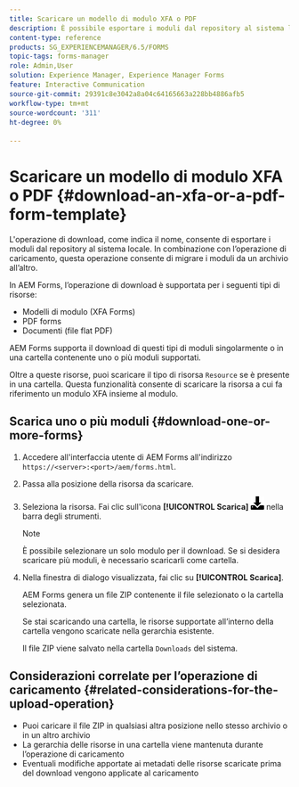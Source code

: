 ```yaml
---
title: Scaricare un modello di modulo XFA o PDF
description: È possibile esportare i moduli dal repository al sistema locale e migrare i moduli scaricati nel nuovo repository.
content-type: reference
products: SG_EXPERIENCEMANAGER/6.5/FORMS
topic-tags: forms-manager
role: Admin,User
solution: Experience Manager, Experience Manager Forms
feature: Interactive Communication
source-git-commit: 29391c8e3042a8a04c64165663a228bb4886afb5
workflow-type: tm+mt
source-wordcount: '311'
ht-degree: 0%

---
```


# Scaricare un modello di modulo XFA o PDF {#download-an-xfa-or-a-pdf-form-template}

L&#39;operazione di download, come indica il nome, consente di esportare i moduli dal repository al sistema locale. In combinazione con l’operazione di caricamento, questa operazione consente di migrare i moduli da un archivio all’altro.

In AEM Forms, l’operazione di download è supportata per i seguenti tipi di risorse:

* Modelli di modulo (XFA Forms)
* PDF forms
* Documenti (file flat PDF)

AEM Forms supporta il download di questi tipi di moduli singolarmente o in una cartella contenente uno o più moduli supportati.

Oltre a queste risorse, puoi scaricare il tipo di risorsa `Resource` se è presente in una cartella. Questa funzionalità consente di scaricare la risorsa a cui fa riferimento un modulo XFA insieme al modulo.

## Scarica uno o più moduli {#download-one-or-more-forms}

1. Accedere all&#39;interfaccia utente di AEM Forms all&#39;indirizzo `https://<server>:<port>/aem/forms.html`.

1. Passa alla posizione della risorsa da scaricare.

1. Seleziona la risorsa. Fai clic sull&#39;icona **[!UICONTROL Scarica]** ![aem6forms_download](assets/aem6forms_download.png) nella barra degli strumenti.

   >[!NOTE]
   >
   >È possibile selezionare un solo modulo per il download. Se si desidera scaricare più moduli, è necessario scaricarli come cartella.

1. Nella finestra di dialogo visualizzata, fai clic su **[!UICONTROL Scarica]**.

   AEM Forms genera un file ZIP contenente il file selezionato o la cartella selezionata.

   Se stai scaricando una cartella, le risorse supportate all’interno della cartella vengono scaricate nella gerarchia esistente.

   Il file ZIP viene salvato nella cartella `Downloads` del sistema.

## Considerazioni correlate per l’operazione di caricamento {#related-considerations-for-the-upload-operation}

* Puoi caricare il file ZIP in qualsiasi altra posizione nello stesso archivio o in un altro archivio
* La gerarchia delle risorse in una cartella viene mantenuta durante l’operazione di caricamento
* Eventuali modifiche apportate ai metadati delle risorse scaricate prima del download vengono applicate al caricamento
